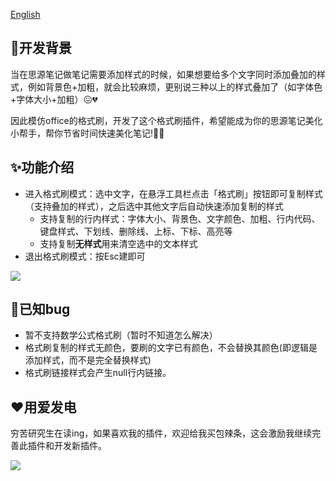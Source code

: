[English](./README.md)


## 🚀开发背景

当在思源笔记做笔记需要添加样式的时候，如果想要给多个文字同时添加叠加的样式，例如背景色+加粗，就会比较麻烦，更别说三种以上的样式叠加了（如字体色+字体大小+加粗）😖💔


因此模仿office的格式刷，开发了这个格式刷插件，希望能成为你的思源笔记美化小帮手，帮你节省时间快速美化笔记!💃🕺

## ✨功能介绍

- 进入格式刷模式：选中文字，在悬浮工具栏点击「格式刷」按钮即可复制样式（支持叠加的样式），之后选中其他文字后自动快速添加复制的样式
  - 支持复制的行内样式：字体大小、背景色、文字颜色、加粗、行内代码、键盘样式、下划线、删除线、上标、下标、高亮等
  - 支持复制**无样式**用来清空选中的文本样式
- 退出格式刷模式：按Esc建即可

![](https://fastly.jsdelivr.net/gh/Achuan-2/PicBed/assets/思源笔记格式刷插件-2024-10-10.gif)

## 🐛已知bug

- 暂不支持数学公式格式刷（暂时不知道怎么解决）
- 格式刷复制的样式无颜色，要刷的文字已有颜色，不会替换其颜色(即逻辑是添加样式，而不是完全替换样式)
- 格式刷链接样式会产生null行内链接。


## ❤️用爱发电

穷苦研究生在读ing，如果喜欢我的插件，欢迎给我买包辣条，这会激励我继续完善此插件和开发新插件。

![](https://cdn.nlark.com/yuque/0/2024/jpeg/1408046/1714754573393-9c7f70b0-05ec-489e-b5a2-1a37fb681f6f.jpeg?x-oss-process=image%2Fformat%2Cwebp%2Fresize%2Cw_592%2Climit_0%2Finterlace%2C1)